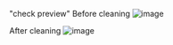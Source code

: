 "check preview"
Before cleaning
![image](https://github.com/user-attachments/assets/0e147297-463b-473f-ba4a-678305a64f31)


After cleaning
![image](https://github.com/user-attachments/assets/2d5d4db4-94ee-4caf-8ab9-9684ed7d06b0)
 
